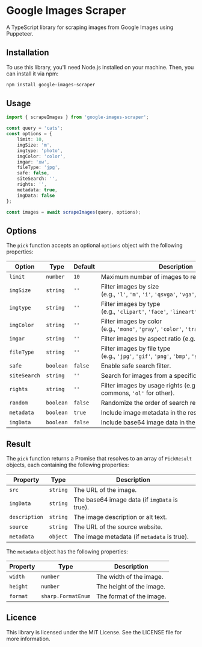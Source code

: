 # Google Images Scraper

A TypeScript library for scraping images from Google Images using Puppeteer.

## Installation

To use this library, you'll need Node.js installed on your machine. Then, you can install it via npm:

```bash
npm install google-images-scraper
```

## Usage
```typescript
import { scrapeImages } from 'google-images-scraper';

const query = 'cats';
const options = {
    limit: 10,
    imgSize: 'm',
    imgtype: 'photo',
    imgColor: 'color',
    imgar: 'xw',
    fileType: 'jpg',
    safe: false,
    siteSearch: '',
    rights: '',
    metadata: true,
    imgData: false
};

const images = await scrapeImages(query, options);
```


## Options 
The `pick` function accepts an optional `options` object with the following properties:

| Option       | Type      | Default | Description                                                                               |
| ------------ | --------- | ------- | ----------------------------------------------------------------------------------------- |
| `limit`      | `number`  | `10`    | Maximum number of images to retrieve. (max: 100)                                          |
| `imgSize`    | `string`  | `''`    | Filter images by size (e.g., `'l'`, `'m'`, `'i'`, `'qsvga'`, `'vga'`, `'svga'`, `'xga'`). |
| `imgtype`    | `string`  | `''`    | Filter images by type (e.g., `'clipart'`, `'face'`, `'lineart'`, `'stock'`, `'photo'`).   |
| `imgColor`   | `string`  | `''`    | Filter images by color (e.g., `'mono'`, `'gray'`, `'color'`, `'trans'`).                  |
| `imgar`      | `string`  | `''`    | Filter images by aspect ratio (e.g., `'t'`, `'s'`, `'w'`, `'xw'`)                         |
| `fileType`   | `string`  | `''`    | Filter images by file type (e.g., `'jpg'`, `'gif'`, `'png'`, `'bmp'`, `'svg'`, `'webp'`). |
| `safe`       | `boolean` | `false` | Enable safe search filter.                                                                |
| `siteSearch` | `string`  | `''`    | Search for images from a specific website.                                                |
| `rights`     | `string`  | `''`    | Filter images by usage rights (e.g., `'cl'` for creative commons, `'ol'` for other).      |
| `random`     | `boolean` | `false` | Randomize the order of search results.                                                    |
| `metadata`   | `boolean` | `true`  | Include image metadata in the results.                                                    |
| `imgData`    | `boolean` | `false` | Include base64 image data in the results.                                                 |


## Result 

The `pick` function returns a Promise that resolves to an array of `PickResult` objects, each containing the following properties:

| Property      | Type     | Description                                   |
| ------------- | -------- | --------------------------------------------- |
| `src`         | `string` | The URL of the image.                         |
| `imgData`     | `string` | The base64 image data (if `imgData` is true). |
| `description` | `string` | The image description or alt text.            |
| `source`      | `string` | The URL of the source website.                |
| `metadata`    | `object` | The image metadata (if `metadata` is true).   |

The `metadata` object has the following properties:

| Property | Type               | Description              |
| -------- | ------------------ | ------------------------ |
| `width`  | `number`           | The width of the image.  |
| `height` | `number`           | The height of the image. |
| `format` | `sharp.FormatEnum` | The format of the image. |

## Licence
This library is licensed under the MIT License. See the LICENSE file for more information.
